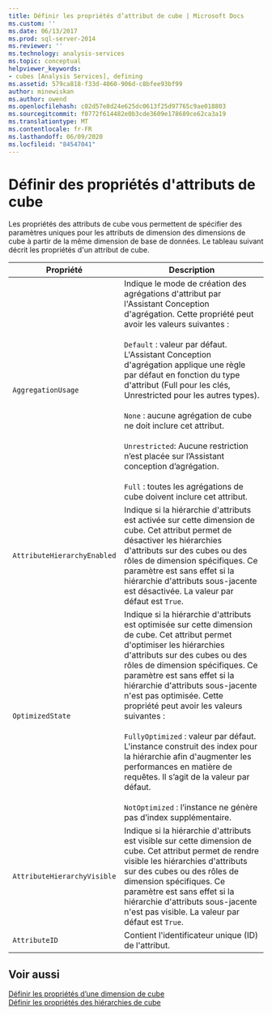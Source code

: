 ```yaml
---
title: Définir les propriétés d’attribut de cube | Microsoft Docs
ms.custom: ''
ms.date: 06/13/2017
ms.prod: sql-server-2014
ms.reviewer: ''
ms.technology: analysis-services
ms.topic: conceptual
helpviewer_keywords:
- cubes [Analysis Services], defining
ms.assetid: 579ca818-f33d-4060-906d-c8bfee93bf99
author: minewiskan
ms.author: owend
ms.openlocfilehash: c02d57e8d24e625dc0613f25d97765c9ae018803
ms.sourcegitcommit: f0772f614482e0b3cde3609e178689ce62ca3a19
ms.translationtype: MT
ms.contentlocale: fr-FR
ms.lasthandoff: 06/09/2020
ms.locfileid: "84547041"
---
```

# <a name="define-cube-attribute-properties"></a>Définir des propriétés d'attributs de cube
  Les propriétés des attributs de cube vous permettent de spécifier des paramètres uniques pour les attributs de dimension des dimensions de cube à partir de la même dimension de base de données. Le tableau suivant décrit les propriétés d'un attribut de cube.  
  
|Propriété|Description|  
|--------------|-----------------|  
|`AggregationUsage`|Indique le mode de création des agrégations d'attribut par l'Assistant Conception d'agrégation. Cette propriété peut avoir les valeurs suivantes :<br /><br /> `Default` : valeur par défaut. L'Assistant Conception d'agrégation applique une règle par défaut en fonction du type d'attribut (Full pour les clés, Unrestricted pour les autres types).<br /><br /> `None` : aucune agrégation de cube ne doit inclure cet attribut.<br /><br /> `Unrestricted`: Aucune restriction n’est placée sur l’Assistant conception d’agrégation.<br /><br /> `Full` : toutes les agrégations de cube doivent inclure cet attribut.|  
|`AttributeHierarchyEnabled`|Indique si la hiérarchie d'attributs est activée sur cette dimension de cube. Cet attribut permet de désactiver les hiérarchies d'attributs sur des cubes ou des rôles de dimension spécifiques. Ce paramètre est sans effet si la hiérarchie d'attributs sous-jacente est désactivée. La valeur par défaut est `True`.|  
|`OptimizedState`|Indique si la hiérarchie d'attributs est optimisée sur cette dimension de cube. Cet attribut permet d'optimiser les hiérarchies d'attributs sur des cubes ou des rôles de dimension spécifiques. Ce paramètre est sans effet si la hiérarchie d'attributs sous-jacente n'est pas optimisée. Cette propriété peut avoir les valeurs suivantes :<br /><br /> `FullyOptimized` : valeur par défaut. L'instance construit des index pour la hiérarchie afin d'augmenter les performances en matière de requêtes. Il s’agit de la valeur par défaut.<br /><br /> `NotOptimized` : l’instance ne génère pas d’index supplémentaire.|  
|`AttributeHierarchyVisible`|Indique si la hiérarchie d'attributs est visible sur cette dimension de cube. Cet attribut permet de rendre visible les hiérarchies d'attributs sur des cubes ou des rôles de dimension spécifiques. Ce paramètre est sans effet si la hiérarchie d'attributs sous-jacente n'est pas visible. La valeur par défaut est `True`.|  
|`AttributeID`|Contient l'identificateur unique (ID) de l'attribut.|  
  
## <a name="see-also"></a>Voir aussi  
 [Définir les propriétés d’une dimension de cube](define-cube-dimension-properties.md)   
 [Définir les propriétés des hiérarchies de cube](define-cube-hierarchy-properties.md)  
  
  
